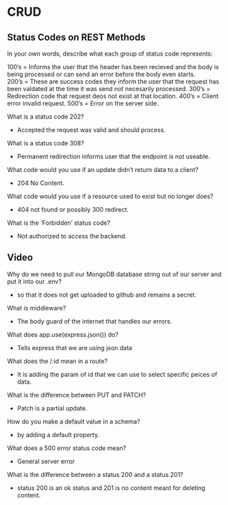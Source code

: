 # CRUD

## Status Codes on REST Methods

In your own words, describe what each group of status code represents:

100’s = Informs the user that the header has been recieved and the body is being processed or can send an error before the body even starts.  
200’s = These are success codes they inform the user that the request has been valdated at the time it was send not necesarily processed.
300’s = Redirection code that request deos not exist at that location.
400’s = Client error invalid request.
500’s = Error on the server side.

What is a status code 202?

- Accepted the request was valid and should process.  

What is a status code 308?

- Permanent redirection informs user that the endpoint is not useable.  

What code would you use if an update didn’t return data to a client?

- 204 No Content.  

What code would you use if a resource used to exist but no longer does?

- 404 not found or possibly 300 redirect.

What is the ‘Forbidden’ status code?

- Not authorized to access the backend.

## Video  

Why do we need to pull our MongoDB database string out of our server and put it into our .env?

- so that it does not get uploaded to github and remains a secret.

What is middleware?

- The body guard of the internet that handles our errors.

What does app.use(express.json()) do?

- Tells express that we are using json data

What does the /:id mean in a route?

- It is adding the param of id that we can use to select specific peices of data.

What is the difference between PUT and PATCH?

- Patch is a partial update.

How do you make a default value in a schema?

- by adding a default property.

What does a 500 error status code mean?

- General server error

What is the difference between a status 200 and a status 201?

- status 200 is an ok status and 201 is no content meant for deleting content.
